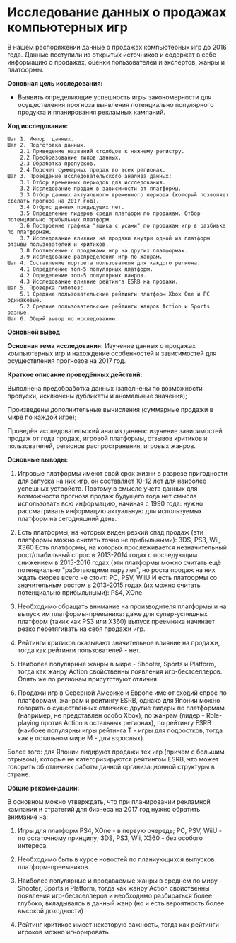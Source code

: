 # Исследование данных о продажах компьютерных игр

В нашем распоряжении данные о продажах компьютерных игр до 2016 года. Данные поступили из открытых источников и содержат в себе информацию о продажах, оценки пользователей и экспертов, жанры и платформы.

**Основная цель исследования:**

* Выявить определяющие успешность игры закономерности для осуществления прогноза выявления потенциально популярного продукта  и планирования рекламных кампаний.

**Ход исследования:**

    Шаг 1. Импорт данных.
    Шаг 2. Подготовка данных.
        2.1 Приведение названий столбцов к нижнему регистру.
        2.2 Преобразование типов данных.
        2.3 Обработка пропусков.
        2.4 Подсчет суммарных продаж во всех регионах.
    Шаг 3. Проведение исследовательского анализа данных:
        3.1 Отбор временных периодов для исследования.
        3.2 Исследование продаж в зависимости от платформы.
        3.3 Отбор данных актуального временного периода (который позволяет сделать прогноз на 2017 год).
        3.4 Отброс данных предыдущих лет.
        3.5 Определение лидеров среди платформ по продажам. Отбор потенциально прибыльных платформ.
        3.6 Построение графика "ящика с усами" по продажам игр в разбивке по платформам.
        3.7 Исследование влияния на продажи внутри одной из платформ отзывы пользователей и критиков.
        3.8 Соотнесение с продажами игр на других платформах.
        3.9 Исследование распределения игр по жанрам.
    Шаг 4. Составление портрета пользователя для каждого региона.
        4.1 Определение топ-5 популярных платформ. 
        4.2 Определение топ-5 популярных жанров.
        4.3 Исследование влияние рейтинга ESRB на продажи.
    Шаг 5. Проверка гипотез:
        5.1 Средние пользовательские рейтинги платформ Xbox One и PC одинаковые.
        5.2 Средние пользовательские рейтинги жанров Action и Sports разные.
    Шаг 6. Общий вывод по исследованию.

**Основной вывод**

**Основная тема исследования:** Изучение данных о продажах компьютерных игр и нахождение особенностей и зависимостей для осуществления прогнозов на 2017 год.

**Краткое описание проведённых действий:** 

Выполнена предобработка данных (заполнены по возможности пропуски, исключены дубликаты и аномальные значения);

Произведены дополнительные вычисления (суммарные продажи в мире по каждой игре);

Проведён исследовательский анализ данных: изучение зависимостей продаж от года продаж, игровой платформы, отзывов критиков и пользователей, регионов распространения, игровых жанров.

**Основные выводы:**

1.  Игровые платформы имеют свой срок жизни в разрезе пригодности для запуска на них игр, он составляет 10-12 лет для наиболее успешных устройств. Поэтому в смысле учета данных для возможности прогноза продаж будущего года нет смысла использовать всю информацию, начиная с 1990 года: нужно рассматривать информацию актуальную для используемых платформ на сегодняшний день.

2.  Есть платформы, на которых виден резкий спад продаж (эти платформы можно считать точно не прибыльными): 3DS, PS3, Wii, X360
    Есть платформы, на которых прослеживается незначительный рост/стабильный спрос в 2013-2014 годах с последующим снижением в 2015-2016 годах (эти платформы можно считать ещё потенциально "работающими пару лет", но роста продаж на них ждать скорее всего не стоит: PC, PSV, WiiU
    И есть платформы со значительным ростом в 2013-2015 годах (их можно считать потенциально прибыльными): PS4, XOne

3. Необходимо обращать внимание на производителя платформы и на выпуск им платформы-преемника: даже для супер-успешных платформ (таких как PS3 или X360) выпуск преемника начинает резко перетягивать на себя продажи игр.

4. Рейтинги критиков оказывают значительное влияние на продажи, тогда как рейтинги пользователей - нет. 

5. Наиболее популярные жанры в мире - Shooter, Sports и Platform, тогда как жанру Action свойственны появления игр-бестселлеров. Опять же по регионам присутствуют отличия.</b> 


6. Продажи игр в Северной Америке и Европе имеют сходий спрос по платформам, жанрам и рейтингу ESRB, однако для Японии можно говорить о существенных отличиях: другие лидеры по платформам (например, не представлен особо Xbox), по жанрам (лидер - Role-playing против Action в остальных регионах), по рейтингу ESRB (наибоее популярны игры рейтинга T - игры для подростков, тогда как в остальном мире M - для взрослых). 

Более того: для Японии лидируют продажи тех игр (причем с большим отрывом), которые не категоризируются рейтингом ESRB, что может говорить об отличиях работы данной организационной структуры в стране.


**Общие рекомендации:** 

В основном можно утверждать, что при планировании рекламной кампании и стратегий для бизнеса на 2017 год нужно обратить внимание на:

1. Игры для платформ PS4, XOne - в первую очередь; PC, PSV, WiiU - по остаточному принципу; 3DS, PS3, Wii, X360 - без особого интереса.
2. Необходимо быть в курсе новостей по планиующихся выпусков платформ-преемников.
3. Наиболее популярные и продаваемые жанры в среднем по миру - Shooter, Sports и Platform, тогда как жанру Action свойственны появления игр-бестселлеров и необходимо разбираться более глубоко, вкладываясь в данный жанр (но и есть вероятность более высокой доходности)

4. Рейтинг критиков имеет некоторую важность, тогда как рейтинги игроков можно игнорировать



